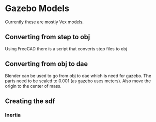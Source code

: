 # Gazebo Models

Currently these are mostly Vex models.

## Converting from step to obj
Using FreeCAD there is a script that converts step files to obj


## Converting from obj to dae
Blender can be used to go from obj to dae which is need for gazebo. The parts need to be scaled to 0.001 (as gazebo uses meters). Also move the origin to the center of mass.

## Creating the sdf

### Inertia
